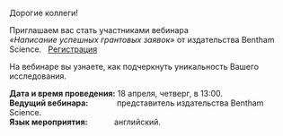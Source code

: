 <p>Дорогие коллеги!</p>

  <p>Приглашаем вас стать участниками вебинара
  <br>
  <i>«Написание успешных грантовых заявок»</i> от издательства Bentham Science. &nbsp; <a href="https://us06web.zoom.us/webinar/register/WN_2OCiFLgZSxaH5uIkCqZSJA#/registration" >
  Регистрация </a>
  </p>

  <p>На вебинаре вы узнаете, как подчеркнуть уникальность Вашего исследования.</p>

  <p>
  <b>Дата и время проведения:</b> 18 апреля, четверг, в 13:00.
  <br>
  <b> Ведущий вебинара:</b> &nbsp;&nbsp;&nbsp;&nbsp;&nbsp;&nbsp;&nbsp;&nbsp;&nbsp;&nbsp;&nbsp;&nbsp;представитель издательства Bentham Science.
  <br>
  <b> Язык мероприятия:</b> &nbsp;&nbsp;&nbsp;&nbsp;&nbsp;&nbsp;&nbsp;&nbsp;&nbsp;&nbsp; английский.
  </p>
